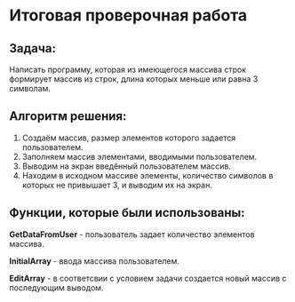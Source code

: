 # Итоговая проверочная работа
## Задача:
Написать программу, которая из имеющегося массива строк формирует массив из строк, длина которых меньше или равна 3 символам.
## Алгоритм решения:

1. Создаём массив, размер элементов которого задается пользователем.
2. Заполняем массив элементами, вводимыми пользователем.
3. Выводим на экран введённый пользователем массив.
4. Находим в исходном массиве элементы, количество символов в которых не привышает 3, и выводим их на экран.

## Функции, которые были использованы:

**GetDataFromUser** - пользователь задает количество элементов массива. 

**InitialArray** - ввода массива пользователем.

**EditArray** - в соответсвии с  условием задачи создается новый массив с последующим выводом.